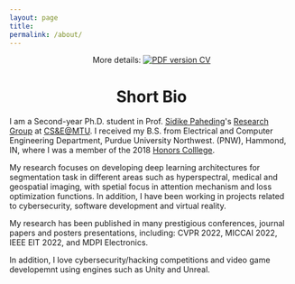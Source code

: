 ```yaml
---
layout: page
title: 
permalink: /about/
---
```


<p align="center">
    More details: 
    <a href="https://drive.google.com/file/d/1_tERV6M4zlnyWkSPP5KjTTIdDn-_E-3x/view?usp=sharing">
        <img alt="PDF version CV" src="https://img.shields.io/badge/Curriculum Vitae-PDF-blue.svg">
    </a>
</p>


# <center>Short Bio</center>

I am a Second-year Ph.D. student in Prof. [Sidike Paheding](https://www.mtu.edu/applied-computing/about/faculty/ac-faculty/paheding/)'s [Research Group](https://mtu.edu) at [CS&E@MTU](https://www.mtu.edu/cse/). I received my B.S. from Electrical and Computer Engineering Department, Purdue University Northwest. (PNW), Hammond, IN, where I was a member of the 2018 [Honors Colllege](https://www.pnw.edu/honors-college/). 


My research focuses on developing deep learning architectures for segmentation task in different areas such as hyperspectral, medical and geospatial imaging, with spetial focus in attention mechanism and loss optimization functions. In addition, I have been working in projects related to cybersecurity, software development and virtual reality.

My research has been published in many prestigious conferences, journal papers and posters presentations, including: CVPR 2022, MICCAI 2022, IEEE EIT 2022, and MDPI Electronics.


In addition, I love cybersecurity/hacking competitions and video game developemnt using engines such as Unity and Unreal. 
